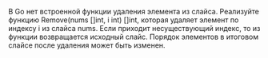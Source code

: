 В Go нет встроенной функции удаления элемента из слайса. Реализуйте функцию Remove(nums []int, i int) []int, которая удаляет элемент по индексу i из слайса nums.
Если приходит несуществующий индекс, то из функции возвращается исходный слайс. Порядок элементов в итоговом слайсе после удаления может быть изменен.
